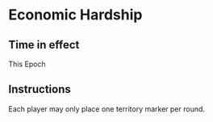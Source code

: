 
# Economic Hardship

## Time in effect

This Epoch

## Instructions

Each player may only place one territory marker per round.
